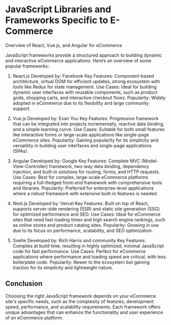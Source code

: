 # JavaScript Libraries and Frameworks Specific to E-Commerce 

Overview of React, Vue.js, and Angular for eCommerce

JavaScript frameworks provide a structured approach to building dynamic and interactive eCommerce applications. Here’s an overview of some popular frameworks:

1. React.js
Developed by: Facebook
Key Features: Component-based architecture, virtual DOM for efficient updates, strong ecosystem with tools like Redux for state management.
Use Cases: Ideal for building dynamic user interfaces with reusable components, such as product grids, shopping carts, and interactive checkout flows.
Popularity: Widely adopted in eCommerce due to its flexibility and large community support.

2. Vue.js
Developed by: Evan You
Key Features: Progressive framework that can be integrated into projects incrementally, reactive data binding, and a simple learning curve.
Use Cases: Suitable for both small features like interactive forms or large-scale applications like single-page eCommerce sites.
Popularity: Gaining popularity for its simplicity and versatility in building user interfaces and single-page applications (SPAs).

3. Angular
Developed by: Google
Key Features: Complete MVC (Model-View-Controller) framework, two-way data binding, dependency injection, and built-in solutions for routing, forms, and HTTP requests.
Use Cases: Best for complex, large-scale eCommerce platforms requiring a full-fledged front-end framework with comprehensive tools and libraries.
Popularity: Preferred for enterprise-level applications where a robust framework with extensive built-in features is needed.

4. Next.js
Developed by: Vercel
Key Features: Built on top of React, supports server-side rendering (SSR) and static site generation (SSG) for optimized performance and SEO.
Use Cases: Ideal for eCommerce sites that need fast loading times and high search engine rankings, such as online stores and product catalog sites.
Popularity: Growing in use due to its focus on performance, scalability, and SEO optimization.

5. Svelte
Developed by: Rich Harris and community
Key Features: Compiles at build time, resulting in highly optimized, minimal JavaScript code for fast performance.
Use Cases: Perfect for eCommerce applications where performance and loading speed are critical, with less boilerplate code.
Popularity: Newer to the ecosystem but gaining traction for its simplicity and lightweight nature.

## Conclusion
Choosing the right JavaScript framework depends on your eCommerce site's specific needs, such as the complexity of features, development speed, performance, and scalability requirements. Each framework offers unique advantages that can enhance the functionality and user experience of an eCommerce platform.
